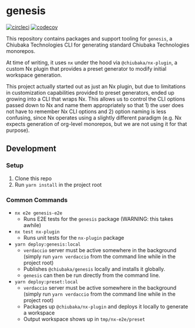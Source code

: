 # genesis

[![circleci](https://circleci.com/gh/chiubaka/genesis.svg?style=shield)](https://app.circleci.com/pipelines/github/chiubaka/genesis?filter=all)
[![codecov](https://codecov.io/gh/chiubaka/genesis/branch/master/graph/badge.svg?token=RV9CfKz4GB)](https://codecov.io/gh/chiubaka/genesis)

This repository contains packages and support tooling for `genesis`, a Chiubaka Technologies CLI for
generating standard Chiubaka Technologies monorepos.

At time of writing, it uses `nx` under the hood via `@chiubaka/nx-plugin`, a custom Nx plugin that provides
a preset generator to modify initial workspace generation.

This project actually started out as just an Nx plugin, but due to limitations in customization capabilities
provided to preset generators, ended up growing into a CLI that wraps Nx. This allows us to control the CLI
options passed down to Nx and name them appropriately so that 1) the user does not have to remember Nx CLI options and 2) option naming is less confusing, since Nx operates using a slightly different paradigm (e.g. Nx expects generation of org-level monorepos, but we are not using it for that purpose).

## Development

### Setup
1. Clone this repo
2. Run `yarn install` in the project root

### Common Commands
- `nx e2e genesis-e2e`
  - Runs E2E tests for the `genesis` package (WARNING: this takes awhile)
- `nx test nx-plugin`
  - Runs unit tests for the `nx-plugin` package
- `yarn deploy:genesis:local`
  - `verdaccio` server must be active somewhere in the background (simply run `yarn verdaccio` from the command line while in the project root)
  - Publishes `@chiubaka/genesis` locally and installs it globally.
  - `genesis` can then be run directly from the command line.
- `yarn deploy:preset:local`
  - `verdaccio` server must be active somewhere in the background (simply run `yarn verdaccio` from the command line while in the project root)
  - Packages up `@chiubaka/nx-plugin` and deploys it locally to generate a workspace
  - Output workspace shows up in `tmp/nx-e2e/preset`
